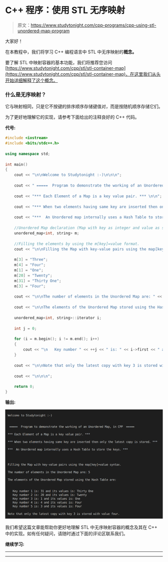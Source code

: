 # C++ 程序：使用 STL 无序映射

> 原文：<https://www.studytonight.com/cpp-programs/cpp-using-stl-unordered-map-program>

大家好！

在本教程中，我们将学习 C++ 编程语言中 STL 中无序映射的**概念。**

要了解 STL 中映射容器的基本功能，我们将推荐您访问[https://www.studytonight.com/cpp/stl/stl-container-map](https://www.studytonight.com/cpp/stl/stl-container-map)，在这里我们从头开始详细解释了这个概念。

### 什么是无序映射？

它与映射相同，只是它不按键的排序顺序存储键值对，而是按随机顺序存储它们。

为了更好地理解它的实现，请参考下面给出的注释良好的 C++ 代码。

**代号:**

```cpp
#include <iostream>
#include <bits/stdc++.h>

using namespace std;

int main()
{
    cout << "\n\nWelcome to Studytonight :-)\n\n\n";

    cout << " =====  Program to demonstrate the working of an Unordered Map, in CPP  ===== \n\n";

    cout << "*** Each Element of a Map is a key value pair. *** \n\n";

    cout << "*** When two elements having same key are inserted then only the latest copy is stored. *** \n\n";

    cout << "***  An Unordered map internally uses a Hash Table to store the keys. *** \n\n";

    //Unordered Map declaration (Map with key as integer and value as string)
    unordered_map<int, string> m;

    //Filling the elements by using the m[key]=value format.
    cout << "\n\nFilling the Map with key-value pairs using the map[key]=value syntax."; //Unordered Map stores this in a random order

    m[3] = "Three";
    m[4] = "Four";
    m[1] = "One";
    m[20] = "Twenty";
    m[31] = "Thirty One";
    m[3] = "Four";

    cout << "\n\nThe number of elements in the Unordered Map are: " << m.size();

    cout << "\n\nThe elements of the Unordered Map stored using the Hash Table are: \n\n";

    unordered_map<int, string>::iterator i;

    int j = 0;

    for (i = m.begin(); i != m.end(); i++)
    {
        cout << "\n   Key number " << ++j << " is: " << i->first << " and its values is: " << i->second;
    }

    cout << "\n\nNote that only the latest copy with key 3 is stored with value four.";

    cout << "\n\n\n";

    return 0;
} 
```

**输出:**

![C++ Unordered Map program example](img/6b08a8f882ffef2255ea262ce8ce59e4.png)

我们希望这篇文章能帮助你更好地理解 STL 中无序映射容器的概念及其在 C++ 中的实现。如有任何疑问，请随时通过下面的评论区联系我们。

**继续学习:**

* * *

* * *